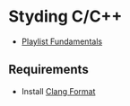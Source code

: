 # Styding C/C++

- [Playlist Fundamentals](https://www.youtube.com/watch?v=g7CCaRwRVBQ&list=PL71Y0EmrppR0KyZvQWj63040UEzKQU7n8)


## Requirements

- Install [Clang Format](https://llvm.org/builds/)

